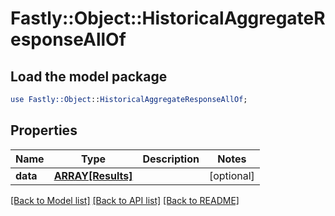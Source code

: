 # Fastly::Object::HistoricalAggregateResponseAllOf

## Load the model package
```perl
use Fastly::Object::HistoricalAggregateResponseAllOf;
```

## Properties
Name | Type | Description | Notes
------------ | ------------- | ------------- | -------------
**data** | [**ARRAY[Results]**](Results.md) |  | [optional] 

[[Back to Model list]](../README.md#documentation-for-models) [[Back to API list]](../README.md#documentation-for-api-endpoints) [[Back to README]](../README.md)


